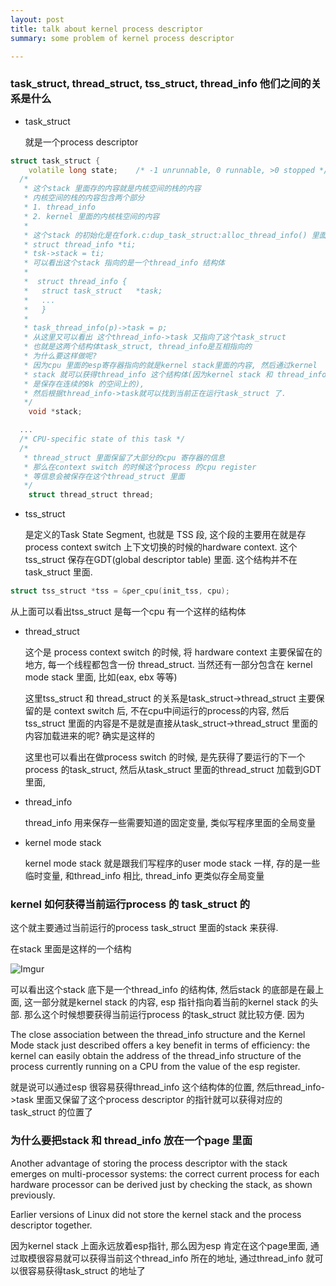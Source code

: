 ```yaml
---
layout: post
title: talk about kernel process descriptor
summary: some problem of kernel process descriptor

---
```


### task_struct, thread_struct, tss_struct, thread_info 他们之间的关系是什么

* task_struct 

  就是一个process descriptor

```c++
struct task_struct {
	volatile long state;	/* -1 unrunnable, 0 runnable, >0 stopped */
  /*
   * 这个stack 里面存的内容就是内核空间的栈的内容
   * 内核空间的栈的内容包含两个部分
   * 1. thread_info
   * 2. kernel 里面的内核栈空间的内容
   *
   * 这个stack 的初始化是在fork.c:dup_task_struct:alloc_thread_info() 里面的
   * struct thread_info *ti;
   * tsk->stack = ti;
   * 可以看出这个stack 指向的是一个thread_info 结构体
   *
   *  struct thread_info {
   *   struct task_struct	*task;		
   *   ...
   *   }
   *
   * task_thread_info(p)->task = p;
   * 从这里又可以看出 这个thread_info->task 又指向了这个task_struct
   * 也就是这两个结构体task_struct, thread_info是互相指向的
   * 为什么要这样做呢?
   * 因为cpu 里面的esp寄存器指向的就是kernel stack里面的内容, 然后通过kernel
   * stack 就可以获得thread_info 这个结构体(因为kernel stack 和 thread_info
   * 是保存在连续的8k 的空间上的),
   * 然后根据thread_info->task就可以找到当前正在运行task_struct 了.
   */
	void *stack;

  ...
  /* CPU-specific state of this task */
  /*
   * thread_struct 里面保留了大部分的cpu 寄存器的信息
   * 那么在context switch 的时候这个process 的cpu register
   * 等信息会被保存在这个thread_struct 里面
   */
	struct thread_struct thread;
```


* tss_struct 

  是定义的Task State Segment, 也就是 TSS 段, 这个段的主要用在就是存 process context switch 上下文切换的时候的hardware context. 这个 tss_struct 保存在GDT(global descriptor table) 里面. 这个结构并不在task_struct 里面. 

```c++
struct tss_struct *tss = &per_cpu(init_tss, cpu);
```
  从上面可以看出tss_struct 是每一个cpu 有一个这样的结构体

* thread_struct 

  这个是 process context switch 的时候, 将 hardware context 主要保留在的地方, 每一个线程都包含一份 thread_struct. 当然还有一部分包含在 kernel mode stack 里面, 比如(eax, ebx 等等)

  这里tss_struct 和 thread_struct 的关系是task_struct->thread_struct 主要保留的是 context switch 后, 不在cpu中间运行的process的内容, 然后tss_struct 里面的内容是不是就是直接从task_struct->thread_struct 里面的内容加载进来的呢? 确实是这样的

  这里也可以看出在做process switch 的时候, 是先获得了要运行的下一个process 的task_struct, 然后从task_struct 里面的thread_struct 加载到GDT里面, 

* thread_info

  thread_info 用来保存一些需要知道的固定变量, 类似写程序里面的全局变量

* kernel mode stack

  kernel mode stack 就是跟我们写程序的user mode stack 一样, 存的是一些临时变量, 和thread_info 相比, thread_info 更类似存全局变量



### kernel 如何获得当前运行process 的 task_struct 的

这个就主要通过当前运行的process task_struct 里面的stack 来获得.

在stack 里面是这样的一个结构

![Imgur](http://i.imgur.com/1fAYzia.jpg)

可以看出这个stack 底下是一个thread_info 的结构体, 然后stack 的底部是在最上面, 这一部分就是kernel stack 的内容, esp 指针指向着当前的kernel stack 的头部. 那么这个时候想要获得当前运行process 的task_struct 就比较方便. 因为

The close association between the thread_info structure and the Kernel Mode stack just described offers a key benefit in terms of efficiency: the kernel can easily obtain the address of the thread_info structure of the process currently running on a CPU from the value of the esp register. 

就是说可以通过esp 很容易获得thread_info 这个结构体的位置, 然后thread_info->task 里面又保留了这个process descriptor 的指针就可以获得对应的task_struct 的位置了

### 为什么要把stack 和 thread_info 放在一个page 里面

Another advantage of storing the process descriptor with the stack emerges on multi-processor systems: the correct current process for each hardware processor can be derived just by checking the stack, as shown previously.

Earlier versions of Linux did not store the kernel stack and the process descriptor together.

因为kernel stack 上面永远放着esp指针, 那么因为esp 肯定在这个page里面, 通过取模很容易就可以获得当前这个thread_info 所在的地址, 通过thread_info 就可以很容易获得task_struct 的地址了

